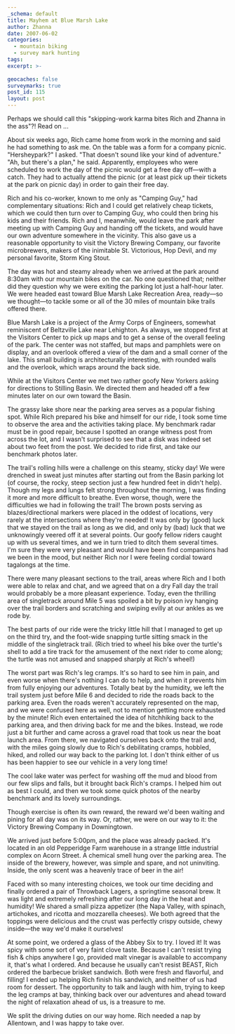 ```yaml
---
_schema: default
title: Mayhem at Blue Marsh Lake
author: Zhanna
date: 2007-06-02
categories:
  - mountain biking
  - survey mark hunting
tags:
excerpt: >- 
  
geocaches: false
surveymarks: true
post_id: 115
layout: post                       
---
```


Perhaps we should call this "skipping-work karma bites Rich and Zhanna in the ass"?!  Read on ...

About six weeks ago, Rich came home from work in the morning and said he had something to ask me.  On the table was a form for a company picnic.  "Hersheypark?"  I asked.  "That doesn't sound like your kind of adventure."  "Ah, but there's a plan," he said.  Apparently, employees who were scheduled to work the day of the picnic would get a free day off—with a catch.  They had to actually attend the picnic (or at least pick up their tickets at the park on picnic day) in order to gain their free day.

Rich and his co-worker, known to me only as "Camping Guy," had complementary situations: Rich and I could get relatively cheap tickets, which we could then turn over to Camping Guy, who could then bring his kids and their friends.  Rich and I, meanwhile, would leave the park after meeting up with Camping Guy and handing off the tickets, and would have our own adventure somewhere in the vicinity.  This also gave us a reasonable opportunity to visit the Victory Brewing Company, our favorite microbrewers, makers of the inimitable St. Victorious, Hop Devil, and my personal favorite, Storm King Stout.

The day was hot and steamy already when we arrived at the park around 8:30am with our mountain bikes on the car.  No one questioned that; neither did they question why we were exiting the parking lot just a half-hour later.  We were headed east toward Blue Marsh Lake Recreation Area, ready—so we thought—to tackle some or all of the 30 miles of mountain bike trails offered there.

Blue Marsh Lake is a project of the Army Corps of Engineers, somewhat reminiscent of Beltzville Lake near Lehighton.  As always, we stopped first at the Visitors Center to pick up maps and to get a sense of the overall feeling of the park.  The center was not staffed, but maps and pamphlets were on display, and an overlook offered a view of the dam and a small corner of the lake.   This small building is architecturally interesting, with rounded walls and the overlook, which wraps around the back side.  

While at the Visitors Center we met two rather goofy New Yorkers asking for directions to Stilling Basin.  We directed them and headed off a few minutes later on our own toward the Basin.  

The grassy lake shore near the parking area serves as a popular fishing spot.  While Rich prepared his bike and himself for our ride, I took some time to observe the area and the activities taking place. My benchmark radar must be in good repair, because I spotted an orange witness post from across the lot, and I wasn't surprised to see that a disk was indeed set about two feet from the post.  We decided to ride first, and take our benchmark photos later.

The trail's rolling hills were a challenge on this steamy, sticky day!  We were drenched in sweat just minutes after starting out from the Basin parking lot (of course, the rocky, steep section just a few hundred feet in didn't help).  Though my legs and lungs felt strong throughout the morning, I was finding it more and more difficult to breathe.  Even worse, though, were the difficulties we had in following the trail!  The brown posts serving as blazes/directional markers were placed in the oddest of locations, very rarely at the intersections where they're needed!  It was only by (good) luck that we stayed on the trail as long as we did, and only by (bad) luck that we unknowingly veered off it at several points.  Our goofy fellow riders caught up with us several times, and we in turn tried to ditch them several times.  I'm sure they were very pleasant and would have been find companions had we been in the mood, but neither Rich nor I were feeling cordial toward tagalongs at the time.

There were many pleasant sections to the trail, areas where Rich and I both were able to relax and chat, and we agreed that on a dry Fall day the trail would probably be a more pleasant experience.  Today, even the thrilling area of singletrack around Mile 5 was spoiled a bit by poison ivy hanging over the trail borders and scratching and swiping evilly at our ankles as we rode by.  

The best parts of our ride were the tricky little hill that I managed to get up on the third try, and the foot-wide snapping turtle sitting smack in the middle of the singletrack trail.  (Rich tried to wheel his bike over the turtle's shell to add a tire track for the amusement of the next rider to come along; the turtle was not amused and snapped sharply at Rich's wheel!)

The worst part was Rich's leg cramps.  It's so hard to see him in pain, and even worse when there's nothing I can do to help, and when it prevents him from fully enjoying our adventures.  Totally beat by the humidity, we left the trail system just before Mile 6 and decided to ride the roads back to the parking area.  Even the roads weren't accurately represented on the map, and we were confused here as well, not to mention getting more exhausted by the minute!  Rich even entertained the idea of hitchhiking back to the parking area, and then driving back for me and the bikes.  Instead, we rode just a bit further and came across a gravel road that took us near the boat launch area.  From there, we navigated ourselves back onto the trail and, with the miles going slowly due to Rich's debilitating cramps, hobbled, hiked, and rolled our way back to the parking lot.  I don't think either of us has been happier to see our vehicle in a very long time!

The cool lake water was perfect for washing off the mud and blood from our few slips and falls, but it brought back Rich's cramps.  I helped him out as best I could, and then we took some quick photos of the nearby benchmark and its lovely surroundings.

Though exercise is often its own reward, the reward we'd been waiting and pining for all day was on its way.  Or, rather, we were on our way to it: the Victory Brewing Company in Downingtown.  

We arrived just before 5:00pm, and the place was already packed.  It's located in an old Pepperidge Farm warehouse in a strange little industrial complex on Acorn Street.  A chemical smell hung over the parking area.  The inside of the brewery, however, was simple and spare, and not uninviting.  Inside, the only scent was a heavenly trace of beer in the air!

Faced with so many interesting choices, we took our time deciding and finally ordered a pair of Throwback Lagers, a springtime seasonal brew.  It was light and extremely refreshing after our long day in the heat and humidity!  We shared a small pizza appetizer (the Napa Valley, with spinach, artichokes, and ricotta and mozzarella cheeses).  We both agreed that the toppings were delicious and the crust was perfectly crispy outside, chewy inside—the way we'd make it ourselves!  

At some point, we ordered a glass of the Abbey Six to try.  I loved it!  It was spicy with some sort of very faint clove taste.  Because I can't resist trying fish & chips anywhere I go, provided malt vinegar is available to accompany it, that's what I ordered.  And because he usually can't resist BEAST, Rich ordered the barbecue brisket sandwich.  Both were fresh and flavorful, and filling!  I ended up helping Rich finish his sandwich, and neither of us had room for dessert.  The opportunity to talk and laugh with him, trying to keep the leg cramps at bay, thinking back over our adventures and ahead toward the night of relaxation ahead of us, is a treasure to me.

We split the driving duties on our way home.  Rich needed a nap by Allentown, and I was happy to take over.  

